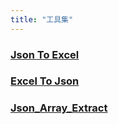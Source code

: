 ```yaml
---
title: "工具集"
---
```


### [Json To Excel](/tools/json_to_excel.html)

### [Excel To Json](/tools/excel_to_json.html)

### [Json_Array_Extract](/tools/json_array_extract.html)
